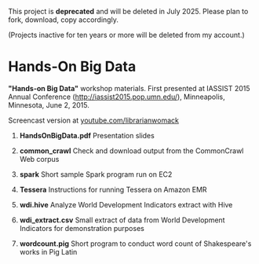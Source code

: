 This project is **deprecated** and will be deleted in July 2025.  Please plan to fork, download, copy accordingly.

(Projects inactive for ten years or more will be deleted from my account.)

# Hands-On Big Data
**"Hands-on Big Data"** workshop materials.
First presented at IASSIST 2015 Annual Conference (http://iassist2015.pop.umn.edu/), Minneapolis, Minnesota, June 2, 2015.

Screencast version at [youtube.com/librarianwomack](https://www.youtube.com/playlist?list=PLCj1LhGni3hMNhIdrvz1F5-JHIWi1qdX1)



1. **HandsOnBigData.pdf**  Presentation slides

2. **common_crawl**  Check and download output from the CommonCrawl Web corpus

3. **spark**  Short sample Spark program run on EC2

4. **Tessera**  Instructions for running Tessera on Amazon EMR

5. **wdi.hive**  Analyze World Development Indicators extract with Hive

6. **wdi_extract.csv**  Small extract of data from World Development Indicators for demonstration purposes

7. **wordcount.pig**  Short program to conduct word count of Shakespeare's works in Pig Latin



